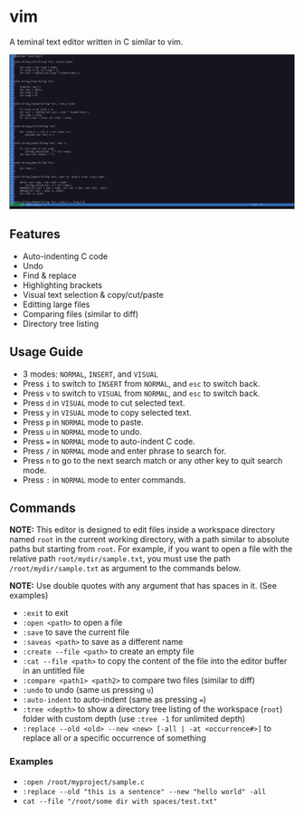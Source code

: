 # vim
A teminal text editor written in C similar to vim.

![ScreenshotDemo](screenshot.png)

## Features
- Auto-indenting C code
- Undo
- Find & replace
- Highlighting brackets
- Visual text selection & copy/cut/paste
- Editting large files
- Comparing files (similar to diff)
- Directory tree listing

## Usage Guide
- 3 modes: `NORMAL`, `INSERT`, and `VISUAL`
- Press `i` to switch to `INSERT` from `NORMAL`, and `esc` to switch back.
- Press `v` to switch to `VISUAL` from `NORMAL`, and `esc` to switch back.
- Press `d` in `VISUAL` mode to cut selected text.
- Press `y` in `VISUAL` mode to copy selected text.
- Press `p` in `NORMAL` mode to paste.
- Press `u` in `NORMAL` mode to undo.
- Press `=` in `NORMAL` mode to auto-indent C code.
- Press `/` in `NORMAL` mode and enter phrase to search for.
- Press `n` to go to the next search match or any other key to quit search mode.
- Press `:` in `NORMAL` mode to enter commands.

## Commands
**NOTE:** This editor is designed to edit files inside a workspace directory named `root` in the current working directory, with a path similar to absolute paths but starting from `root`. For example, if you want to open a file with the relative path `root/mydir/sample.txt`, you must use the path `/root/mydir/sample.txt` as argument to the commands below.

**NOTE:** Use double quotes with any argument that has spaces in it. (See examples)

- `:exit` to exit
- `:open <path>` to open a file
- `:save` to save the current file
- `:saveas <path>` to save as a different name
- `:create --file <path>` to create an empty file
- `:cat --file <path>` to copy the content of the file into the editor buffer in an untitled file
- `:compare <path1> <path2>` to compare two files (similar to diff)
- `:undo` to undo (same us pressing `u`)
- `:auto-indent` to auto-indent (same as pressing `=`)
- `:tree <depth>` to show a directory tree listing of the workspace (`root`) folder with custom depth (use `:tree -1` for unlimited depth)
- `:replace --old <old> --new <new> [-all | -at <occurrence#>]` to replace all or a specific occurrence of something

### Examples
- `:open /root/myproject/sample.c`
- `:replace --old "this is a sentence" --new "hello world" -all`
- `cat --file "/root/some dir with spaces/test.txt"`
